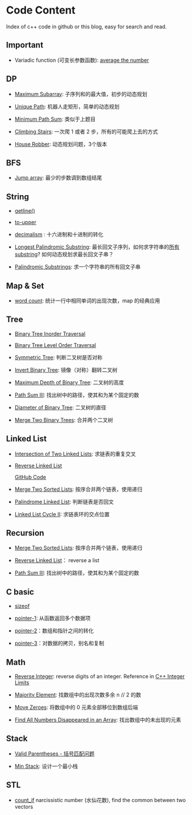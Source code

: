 # Code Content

Index of c++ code in github or this blog, easy for search and read.

## Important

- Variadic function (可变长参数函数): [average the number](https://github.com/chenweigao/_code/blob/master/cpp/variadic_function.cpp)


## DP

- [Maximum Subarray](https://leetcode.com/problems/maximum-subarray/): 子序列和的最大值，初步的动态规划

- [Unique Path](https://leetcode.com/problems/unique-paths/): 机器人走矩形，简单的动态规划

- [Minimum Path Sum](https://leetcode.com/problems/minimum-path-sum/): 类似于上题目

- [Climbing Stairs](https://leetcode.com/problems/climbing-stairs/): 一次爬 1 或者 2 步，所有的可能爬上去的方式

- [House Robber](https://leetcode.com/problems/house-robber/): 动态规划问题，3个版本

## BFS

- [Jump array](https://leetcode.com/problems/jump-game-ii/): 最少的步数调到数组结尾

## String

- [getline()](https://github.com/chenweigao/_code/blob/master/cpp/string-getline.cpp)

- [to-upper](https://github.com/chenweigao/_code/blob/master/cpp/string-toupper.cpp)

- [decimalism](https://github.com/chenweigao/_code/blob/master/cpp/string-decimalism.cpp) : 十六进制和十进制的转化

- [Longest Palindromic Substring](https://leetcode.com/problems/longest-palindromic-substring/): 最长回文子序列，如何求字符串的[所有 substring](/algorithm/leetcode/leetcode_problem.html#get-all-substring)? 如何动态规划求最长回文子串？

- [Palindromic Substrings](https://leetcode.com/problems/palindromic-substrings/): 求一个字符串的所有回文子串



## Map & Set

- [word count](https://github.com/chenweigao/_code/blob/master/cpp/map_word_count.cpp): 统计一行中相同单词的出现次数，map 的经典应用

## Tree

- [Binary Tree Inorder Traversal](https://leetcode.com/problems/binary-tree-inorder-traversal/)

- [Binary Tree Level Order Traversal](https://leetcode.com/problems/binary-tree-level-order-traversal/)

- [Symmetric Tree](https://leetcode.com/problems/symmetric-tree/): 判断二叉树是否对称

- [Invert Binary Tree](https://leetcode.com/problems/invert-binary-tree/): 镜像（对称）翻转二叉树

- [Maximum Depth of Binary Tree](https://leetcode.com/problems/maximum-depth-of-binary-tree/): 二叉树的高度

- [Path Sum III](https://leetcode.com/problems/path-sum-iii/): 找出树中的路径，使其和为某个固定的数

- [Diameter of Binary Tree](https://leetcode.com/problems/diameter-of-binary-tree/): 二叉树的直径

- [Merge Two Binary Trees](https://leetcode.com/problems/merge-two-binary-trees/): 合并两个二叉树


## Linked List

- [Intersection of Two Linked Lists](https://leetcode.com/problems/intersection-of-two-linked-lists/): 求链表的重复交叉

- [Reverse Linked List](https://leetcode.com/problems/reverse-linked-list/)
  
  [GitHub Code](https://github.com/chenweigao/_code/blob/master/data_struct/linked_list_reverse.py)

- [Merge Two Sorted Lists](https://leetcode.com/problems/merge-two-sorted-lists/): 按序合并两个链表，使用递归

- [Palindrome Linked List](https://leetcode.com/problems/palindrome-linked-list/): 判断链表是否回文

- [Linked List Cycle II](https://leetcode.com/explore/learn/card/linked-list/214/two-pointer-technique/1214/): 求链表环的交点位置

## Recursion

- [Merge Two Sorted Lists](https://leetcode.com/problems/merge-two-sorted-lists/): 按序合并两个链表，使用递归

- [Reverse Linked List](https://leetcode.com/problems/reverse-linked-list/)： reverse a list

- [Path Sum III](https://leetcode.com/problems/path-sum-iii/): 找出树中的路径，使其和为某个固定的数



## C basic

- [sizeof](https://github.com/chenweigao/_code/blob/master/cpp/sizeof.cpp)

- [pointer-1](https://github.com/chenweigao/_code/blob/master/cpp/pointer_array_1.cpp): 从函数返回多个数据项

- [pointer-2](https://github.com/chenweigao/_code/blob/master/cpp/pointer_array_2.cpp)：数组和指针之间的转化

- [pointer-3](https://github.com/chenweigao/_code/blob/master/cpp/pointer_array_3.cpp)：对数据的拷贝，别名和复制

## Math

- [Reverse Integer](https://leetcode.com/problems/reverse-integer/): reverse digits of an integer. Reference in [C++ Integer Limits](https://docs.microsoft.com/en-us/cpp/c-language/cpp-integer-limits?view=vs-2017)

- [Majority Element](https://leetcode.com/problems/majority-element/): 找数组中的出现次数多余 n // 2 的数

- [Move Zeroes](https://leetcode.com/problems/move-zeroes/): 将数组中的 0 元素全部移位到数组后端

- [Find All Numbers Disappeared in an Array](https://leetcode.com/problems/find-all-numbers-disappeared-in-an-array/): 找出数组中的未出现的元素


## Stack

- [Valid Parentheses - 括号匹配问题](https://leetcode.com/problems/valid-parentheses/)

- [Min Stack](https://leetcode.com/problems/min-stack/): 设计一个最小栈

## STL

- [count_if](https://github.com/chenweigao/_code/blob/f7670c996a/cpp/narcissistic_number.cpp) narcissistic number (水仙花数), find the common between two vectors
